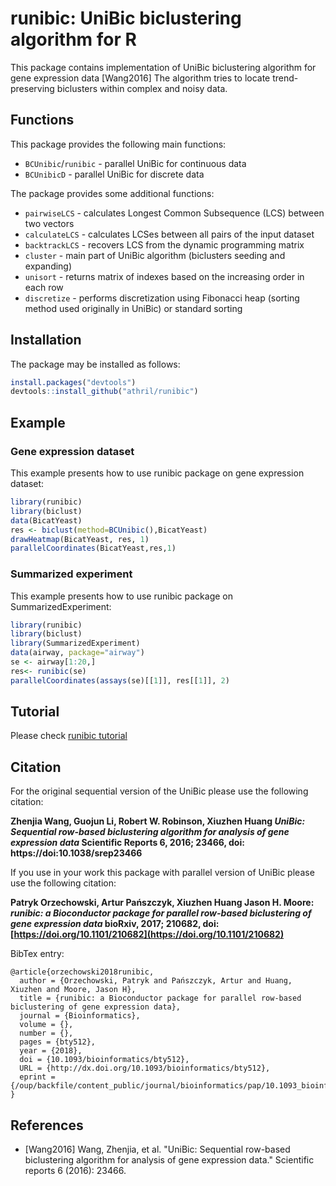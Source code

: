 # runibic: UniBic biclustering algorithm for R

This package contains implementation of UniBic biclustering algorithm for gene expression data [Wang2016]
The algorithm tries to locate trend-preserving biclusters within complex and noisy data.

## Functions
This package provides the following main functions:
* `BCUnibic`/`runibic` - parallel UniBic for continuous data
* `BCUnibicD` - parallel UniBic for discrete data

The package provides some additional functions:
* `pairwiseLCS` - calculates Longest Common Subsequence (LCS) between two vectors
* `calculateLCS` - calculates LCSes between all pairs of the input dataset
* `backtrackLCS` - recovers LCS from the dynamic programming matrix
* `cluster` - main part of UniBic algorithm (biclusters seeding and expanding)
* `unisort` - returns matrix of indexes based on the increasing order in each row
* `discretize` - performs discretization using Fibonacci heap (sorting method used originally in UniBic) or standard sorting


## Installation
The package may be installed as follows:
```r
install.packages("devtools")
devtools::install_github("athril/runibic")
```

## Example
### Gene expression dataset
This example presents how to use runibic package on gene expression dataset:
```r
library(runibic)
library(biclust)
data(BicatYeast)
res <- biclust(method=BCUnibic(),BicatYeast)
drawHeatmap(BicatYeast, res, 1)
parallelCoordinates(BicatYeast,res,1)
```

### Summarized experiment
This example presents how to use runibic package on SummarizedExperiment:
```r
library(runibic)
library(biclust)
library(SummarizedExperiment)
data(airway, package="airway")
se <- airway[1:20,]
res<- runibic(se)
parallelCoordinates(assays(se)[[1]], res[[1]], 2)
```

## Tutorial
Please check [runibic tutorial](https://github.com/athril/runibic/tree/master/vignettes/runibic.Rmd)

## Citation
For the original sequential version of the UniBic please use the following citation:

**Zhenjia Wang, Guojun Li, Robert W. Robinson, Xiuzhen Huang
*UniBic: Sequential row-based biclustering algorithm for analysis of gene expression data*
Scientific Reports 6, 2016; 23466, doi: https://doi:10.1038/srep23466**


If you use in your work this package with parallel version of UniBic please use the following citation:

**Patryk Orzechowski, Artur Pańszczyk, Xiuzhen Huang Jason H. Moore:
*runibic: a Bioconductor package for parallel row-based biclustering of gene expression data*
bioRxiv, 2017; 210682, doi: [https://doi.org/10.1101/210682](https://doi.org/10.1101/210682)**

BibTex entry:
```
@article{orzechowski2018runibic,
  author = {Orzechowski, Patryk and Pańszczyk, Artur and Huang, Xiuzhen and Moore, Jason H},
  title = {runibic: a Bioconductor package for parallel row-based biclustering of gene expression data},
  journal = {Bioinformatics},
  volume = {},
  number = {},
  pages = {bty512},
  year = {2018},
  doi = {10.1093/bioinformatics/bty512},
  URL = {http://dx.doi.org/10.1093/bioinformatics/bty512},
  eprint = {/oup/backfile/content_public/journal/bioinformatics/pap/10.1093_bioinformatics_bty512/4/bty512.pdf}
}
```


## References
* [Wang2016] Wang, Zhenjia, et al. "UniBic: Sequential row-based biclustering algorithm for analysis of gene expression data." Scientific reports 6 (2016): 23466.
